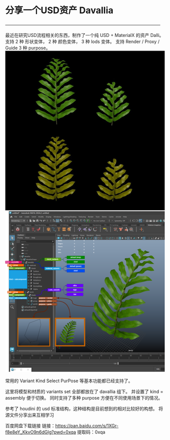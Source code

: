# 分享一个USD资产 Davallia
———————————————————————————————————

最近在研究USD流程相关的东西，制作了一个纯 USD + MaterialX 的资产 Dalli。
支持 2 种 形状变体， 2 种 颜色变体， 3 种 lods 变体。 支持 Render / Proxy / Guide 3 种 purpose。
![Vertex](../resource/preview.jpg)
![Vertex](../resource/Pubish.png)

常用的 Variant Kind Select PurPose 等基本功能都已经支持了。

这里将模型和材质的 variants set 全部都放在了 davallia 组下。 并设置了 kind = assembly
便于切换。 同时支持了多种 purpose 方便在不同使用场景下的情况。

参考了 houdini 的 usd 标准结构，这种结构是目前想到的相对比较好的构想。
将源文件分享出来互相学习

百度网盘下载链接
链接：https://pan.baidu.com/s/1XGr-f8e8eY_KkvO9n6dGlg?pwd=0xqa
提取码：0xqa
